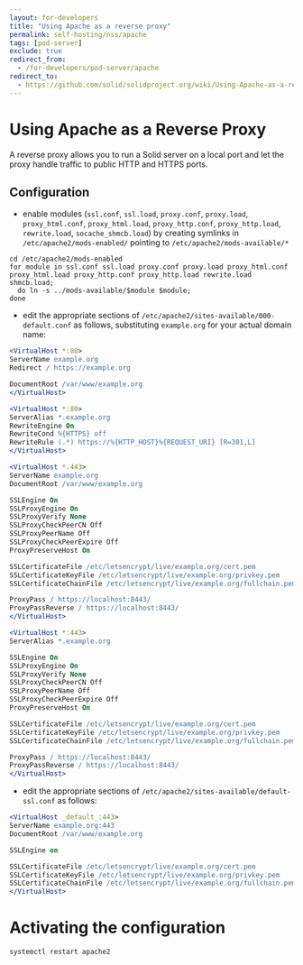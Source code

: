 ```yaml
---
layout: for-developers
title: "Using Apache as a reverse proxy"
permalink: self-hosting/nss/apache
tags: [pod-server]
exclude: true
redirect_from:
  - /for-developers/pod-server/apache
redirect_to:
  - https://github.com/solid/solidproject.org/wiki/Using-Apache-as-a-reverse-proxy
---
```


# Using Apache as a Reverse Proxy

A reverse proxy allows you to run a Solid server on a local port
and let the proxy handle traffic to public HTTP and HTTPS ports.

## Configuration

- enable modules
  (`ssl.conf`, `ssl.load`, `proxy.conf`, `proxy.load`, `proxy_html.conf`, `proxy_html.load`, `proxy_http.conf`, `proxy_http.load`, `rewrite.load`, `socache_shmcb.load`)
  by creating symlinks in `/etc/apache2/mods-enabled/` pointing to `/etc/apache2/mods-available/*`

```shell
cd /etc/apache2/mods-enabled
for module in ssl.conf ssl.load proxy.conf proxy.load proxy_html.conf proxy_html.load proxy_http.conf proxy_http.load rewrite.load shmcb.load;
  do ln -s ../mods-available/$module $module;
done
```

- edit the appropriate sections of `/etc/apache2/sites-available/000-default.conf` as follows, substituting `example.org` for your actual domain name:

```apache
<VirtualHost *:80>
ServerName example.org
Redirect / https://example.org

DocumentRoot /var/www/example.org
</VirtualHost>

<VirtualHost *:80>
ServerAlias *.example.org
RewriteEngine On
RewriteCond %{HTTPS} off
RewriteRule (.*) https://%{HTTP_HOST}%{REQUEST_URI} [R=301,L]
</VirtualHost>

<VirtualHost *.443>
ServerName example.org
DocumentRoot /var/www/example.org

SSLEngine On
SSLProxyEngine On
SSLProxyVerify None
SSLProxyCheckPeerCN Off
SSLProxyPeerName Off
SSLProxyCheckPeerExpire Off
ProxyPreserveHost On

SSLCertificateFile /etc/letsencrypt/live/example.org/cert.pem
SSLCertificateKeyFile /etc/letsencrypt/live/example.org/privkey.pem
SSLCertificateChainFile /etc/letsencrypt/live/example.org/fullchain.pem

ProxyPass / https://localhost:8443/
ProxyPassReverse / https://localhost:8443/
</VirtualHost>

<VirtualHost *:443>
ServerAlias *.example.org

SSLEngine On
SSLProxyEngine On
SSLProxyVerify None
SSLProxyCheckPeerCN Off
SSLProxyPeerName Off
SSLProxyCheckPeerExpire Off
ProxyPreserveHost On

SSLCertificateFile /etc/letsencrypt/live/example.org/cert.pem
SSLCertificateKeyFile /etc/letsencrypt/live/example.org/privkey.pem
SSLCertificateChainFile /etc/letsencrypt/live/example.org/fullchain.pem

ProxyPass / https://localhost:8443/
ProxyPassReverse / https://localhost:8443/
</VirtualHost>
```

- edit the appropriate sections of `/etc/apache2/sites-available/default-ssl.conf` as follows:

```apache
<VirtualHost _default_:443>
ServerName example.org:443
DocumentRoot /var/www/example.org

SSLEngine on

SSLCertificateFile /etc/letsencrypt/live/example.org/cert.pem
SSLCertificateKeyFile /etc/letsencrypt/live/example.org/privkey.pem
SSLCertificateChainFile /etc/letsencrypt/live/example.org/fullchain.pem
</VirtualHost>
```

# Activating the configuration

```shell
systemctl restart apache2
```
